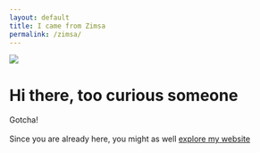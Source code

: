 ```yaml
---
layout: default
title: I came from Zimsa
permalink: /zimsa/
---
```


<div class="container">
<div class="row align-items-center justify-content-center">
        <div class="col-xl-6 col-xxl-6 text-center">
            <img class="rounded-top rounded-bottom img-fluid image-sized" src="https://i.imgflip.com/noa52.jpg?a470232" />
        </div>
        <div class="col-lg-6 col-xl-6 col-xxl-4">
            <div class="my-5 text-center text-xl-start">
                <h1 class="fw-bolder">
                    Hi there, too curious someone
                </h1>
                <p>
                    Gotcha! 
                    <br/>
                    <br/>
                    Since you are already here, you might as well 
                    <a href="/"> explore my website</a>
                </p>                
            </div>
        </div>
    </div>
</div>